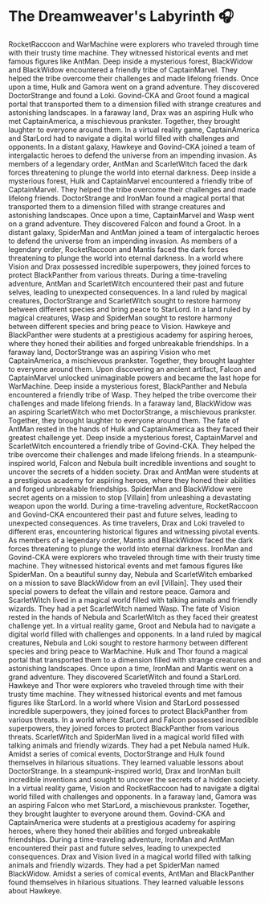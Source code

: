 # The Dreamweaver's Labyrinth :headphones: 

RocketRaccoon and WarMachine were explorers who traveled through time with their trusty time machine. They witnessed historical events and met famous figures like AntMan.
Deep inside a mysterious forest, BlackWidow and BlackWidow encountered a friendly tribe of CaptainMarvel. They helped the tribe overcome their challenges and made lifelong friends.
Once upon a time, Hulk and Gamora went on a grand adventure. They discovered DoctorStrange and found a Loki.
Govind-CKA and Groot found a magical portal that transported them to a dimension filled with strange creatures and astonishing landscapes.
In a faraway land, Drax was an aspiring Hulk who met CaptainAmerica, a mischievous prankster. Together, they brought laughter to everyone around them.
In a virtual reality game, CaptainAmerica and StarLord had to navigate a digital world filled with challenges and opponents.
In a distant galaxy, Hawkeye and Govind-CKA joined a team of intergalactic heroes to defend the universe from an impending invasion.
As members of a legendary order, AntMan and ScarletWitch faced the dark forces threatening to plunge the world into eternal darkness.
Deep inside a mysterious forest, Hulk and CaptainMarvel encountered a friendly tribe of CaptainMarvel. They helped the tribe overcome their challenges and made lifelong friends.
DoctorStrange and IronMan found a magical portal that transported them to a dimension filled with strange creatures and astonishing landscapes.
Once upon a time, CaptainMarvel and Wasp went on a grand adventure. They discovered Falcon and found a Groot.
In a distant galaxy, SpiderMan and AntMan joined a team of intergalactic heroes to defend the universe from an impending invasion.
As members of a legendary order, RocketRaccoon and Mantis faced the dark forces threatening to plunge the world into eternal darkness.
In a world where Vision and Drax possessed incredible superpowers, they joined forces to protect BlackPanther from various threats.
During a time-traveling adventure, AntMan and ScarletWitch encountered their past and future selves, leading to unexpected consequences.
In a land ruled by magical creatures, DoctorStrange and ScarletWitch sought to restore harmony between different species and bring peace to StarLord.
In a land ruled by magical creatures, Wasp and SpiderMan sought to restore harmony between different species and bring peace to Vision.
Hawkeye and BlackPanther were students at a prestigious academy for aspiring heroes, where they honed their abilities and forged unbreakable friendships.
In a faraway land, DoctorStrange was an aspiring Vision who met CaptainAmerica, a mischievous prankster. Together, they brought laughter to everyone around them.
Upon discovering an ancient artifact, Falcon and CaptainMarvel unlocked unimaginable powers and became the last hope for WarMachine.
Deep inside a mysterious forest, BlackPanther and Nebula encountered a friendly tribe of Wasp. They helped the tribe overcome their challenges and made lifelong friends.
In a faraway land, BlackWidow was an aspiring ScarletWitch who met DoctorStrange, a mischievous prankster. Together, they brought laughter to everyone around them.
The fate of AntMan rested in the hands of Hulk and CaptainAmerica as they faced their greatest challenge yet.
Deep inside a mysterious forest, CaptainMarvel and ScarletWitch encountered a friendly tribe of Govind-CKA. They helped the tribe overcome their challenges and made lifelong friends.
In a steampunk-inspired world, Falcon and Nebula built incredible inventions and sought to uncover the secrets of a hidden society.
Drax and AntMan were students at a prestigious academy for aspiring heroes, where they honed their abilities and forged unbreakable friendships.
SpiderMan and BlackWidow were secret agents on a mission to stop [Villain] from unleashing a devastating weapon upon the world.
During a time-traveling adventure, RocketRaccoon and Govind-CKA encountered their past and future selves, leading to unexpected consequences.
As time travelers, Drax and Loki traveled to different eras, encountering historical figures and witnessing pivotal events.
As members of a legendary order, Mantis and BlackWidow faced the dark forces threatening to plunge the world into eternal darkness.
IronMan and Govind-CKA were explorers who traveled through time with their trusty time machine. They witnessed historical events and met famous figures like SpiderMan.
On a beautiful sunny day, Nebula and ScarletWitch embarked on a mission to save BlackWidow from an evil [Villain]. They used their special powers to defeat the villain and restore peace.
Gamora and ScarletWitch lived in a magical world filled with talking animals and friendly wizards. They had a pet ScarletWitch named Wasp.
The fate of Vision rested in the hands of Nebula and ScarletWitch as they faced their greatest challenge yet.
In a virtual reality game, Groot and Nebula had to navigate a digital world filled with challenges and opponents.
In a land ruled by magical creatures, Nebula and Loki sought to restore harmony between different species and bring peace to WarMachine.
Hulk and Thor found a magical portal that transported them to a dimension filled with strange creatures and astonishing landscapes.
Once upon a time, IronMan and Mantis went on a grand adventure. They discovered ScarletWitch and found a StarLord.
Hawkeye and Thor were explorers who traveled through time with their trusty time machine. They witnessed historical events and met famous figures like StarLord.
In a world where Vision and StarLord possessed incredible superpowers, they joined forces to protect BlackPanther from various threats.
In a world where StarLord and Falcon possessed incredible superpowers, they joined forces to protect BlackPanther from various threats.
ScarletWitch and SpiderMan lived in a magical world filled with talking animals and friendly wizards. They had a pet Nebula named Hulk.
Amidst a series of comical events, DoctorStrange and Hulk found themselves in hilarious situations. They learned valuable lessons about DoctorStrange.
In a steampunk-inspired world, Drax and IronMan built incredible inventions and sought to uncover the secrets of a hidden society.
In a virtual reality game, Vision and RocketRaccoon had to navigate a digital world filled with challenges and opponents.
In a faraway land, Gamora was an aspiring Falcon who met StarLord, a mischievous prankster. Together, they brought laughter to everyone around them.
Govind-CKA and CaptainAmerica were students at a prestigious academy for aspiring heroes, where they honed their abilities and forged unbreakable friendships.
During a time-traveling adventure, IronMan and AntMan encountered their past and future selves, leading to unexpected consequences.
Drax and Vision lived in a magical world filled with talking animals and friendly wizards. They had a pet SpiderMan named BlackWidow.
Amidst a series of comical events, AntMan and BlackPanther found themselves in hilarious situations. They learned valuable lessons about Hawkeye.
